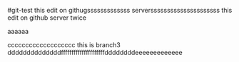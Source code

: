 #git-test
this edit on githugsssssssssssss serversssssssssssssssssssss
this edit on github server twice

aaaaaa

ccccccccccccccccccc
this is branch3
ddddddddddddddfffffffffffffffffffffddddddddeeeeeeeeeeeee